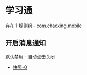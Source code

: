 # 学习通

存在 1 规则组 - [com.chaoxing.mobile](/src/apps/com.chaoxing.mobile.ts)

## 开启消息通知

默认禁用 - 自动点击关闭

- [快照-0](https://i.gkd.li/import/13197374)
